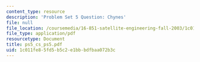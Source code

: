 ```yaml
---
content_type: resource
description: 'Problem Set 5 Question: Chynes'
file: null
file_location: /coursemedia/16-851-satellite-engineering-fall-2003/1c011fe85fd5b5c2e1bbbdfbaa072b3c_ps5_cs_ps5.pdf
file_type: application/pdf
resourcetype: Document
title: ps5_cs_ps5.pdf
uid: 1c011fe8-5fd5-b5c2-e1bb-bdfbaa072b3c
---
```

